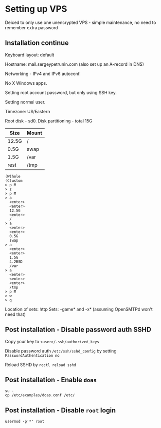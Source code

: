 # Setting up VPS
Deiced to only use one unencrypted VPS - simple maintenance, no need to remember extra password

## Installation continue
Keyboard layout: default

Hostname: mail.sergeypetrunin.com (also set up an A-record in DNS)

Networking - IPv4 and IPv6 autoconf.

No X Windows apps.

Setting root account password, but only using SSH key.

Setting normal user.

Timezone: US/Eastern

Root disk - sd0.
Disk partitioning - total 15G

| Size  | Mount |
|-------|-------|
| 12.5G | /     |
| 0.5G  | swap  |
| 1.5G  | /var  |
| rest  | /tmp  |


```
(W)hole
(C)ustom
> p M
> z
> p M
> a
  <enter>
  <enter>
  12.5G
  <enter>
  /
> a
  <enter>
  <enter>
  0.5G
  swap
> a
  <enter>
  <enter>
  1.5G
  4.2BSD
  /var
> a
  <enter>
  <enter>
  <enter>
  /tmp
> p M
> w
> q
```

Location of sets: http
Sets: -game* and -x* (assuming OpenSMTPd won't need that)

## Post installation - Disable password auth SSHD
Copy your key to `<user>/.ssh/authorized_keys`

Disable password auth `/etc/ssh/sshd_config` by setting `PasswordAuthentication no`

Reload SSHD by `rcctl reload sshd`

## Post installation - Enable `doas`
```
su -
cp /etc/examples/doas.conf /etc/
```

## Post installation - Disable `root` login
```
usermod -p'*' root
```

